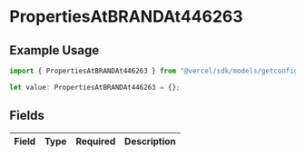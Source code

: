# PropertiesAtBRANDAt446263

## Example Usage

```typescript
import { PropertiesAtBRANDAt446263 } from "@vercel/sdk/models/getconfigurationproductsop.js";

let value: PropertiesAtBRANDAt446263 = {};
```

## Fields

| Field       | Type        | Required    | Description |
| ----------- | ----------- | ----------- | ----------- |